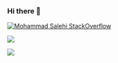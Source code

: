 ### Hi there 👋
[![Mohammad Salehi StackOverflow](https://stackoverflow-badge.onrender.com/api/StackOverflowBadge/6934036)](https://stackoverflow.com/users/6934036/mohammad-salehi)


[<img src="https://img.shields.io/badge/msalehid97@gmail.com-D14836?style=for-the-badge&logo=gmail&logoColor=white"/>](mailto:msalehid97@gmail.com)

[<img src="https://img.shields.io/badge/@mdsalehi-0077B5?style=for-the-badge&logo=linkedin&logoColor=white"/>](https://www.linkedin.com/in/mdsalehi/)

<!--
**msalehi-d/msalehi-d** is a ✨ _special_ ✨ repository because its `README.md` (this file) appears on your GitHub profile.

Here are some ideas to get you started:

- 🔭 I’m currently working on ...
- 🌱 I’m currently learning ...
- 👯 I’m looking to collaborate on ...
- 🤔 I’m looking for help with ...
- 💬 Ask me about ...
- 📫 How to reach me: ...
- 😄 Pronouns: ...
- ⚡ Fun fact: ...
-->
